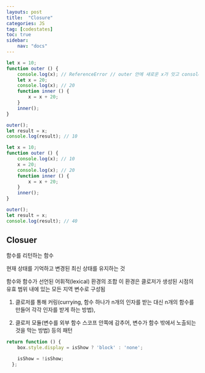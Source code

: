```yaml
---
layouts: post
title:  "Closure"
categories: JS
tag: [codestates]
toc: true
sidebar:
    nav: "docs"
---
```


```js
let x = 10;
function outer () {
    console.log(x); // ReferenceError // outer 안에 새로운 x가 잇고 console.log의 위치는 새로운 x의 할당보다 먼저 위치하고 있기 때문에..?
    let x = 20;
    console.log(x); // 20
    function inner () {
        x = x + 20;
    }
    inner();
}

outer();
let result = x;
console.log(result); // 10 
```


```js
let x = 10;
function outer () {
    console.log(x); // 10
    x = 20;
    console.log(x); // 20
    function inner () {
        x = x + 20;
    }
    inner();
}

outer();
let result = x;
console.log(result); // 40
```

## Closuer

함수를 리턴하는 함수

현재 상태를 기억하고 변경된 최신 상태를 유지하는 것

함수와 함수가 선언된 어휘적(lexical) 환경의 조합 
이 환경은 클로저가 생성된 시점의 유효 범위 내에 있는 모든 지역 변수로 구성됨

1. 클로저를 통해 커링(currying, 함수 하나가 n개의 인자를 받는 대신 n개의 함수를 만들어 각각 인자를 받게 하는 방법), 
   
2. 클로저 모듈(변수를 외부 함수 스코프 안쪽에 감추어, 변수가 함수 밖에서 노출되는 것을 막는 방법) 등의 패턴

```js
return function () {
    box.style.display = isShow ? 'block' : 'none';

    isShow = !isShow;
  };
```